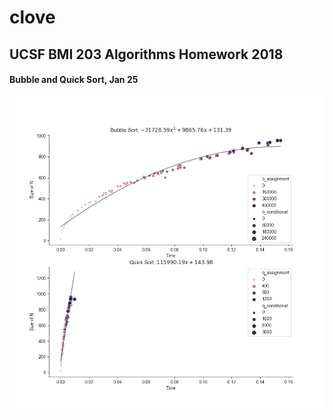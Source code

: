 # clove

## UCSF BMI 203 Algorithms Homework 2018

#### Bubble and Quick Sort, Jan 25
![a](/sort/Sorting_graphs.png)
